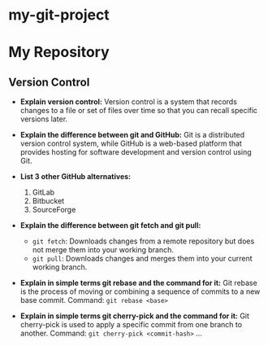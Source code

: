 # my-git-project
# My Repository

## Version Control

- **Explain version control:**
  Version control is a system that records changes to a file or set of files over time so that you can recall specific versions later.

- **Explain the difference between git and GitHub:**
  Git is a distributed version control system, while GitHub is a web-based platform that provides hosting for software development and version control using Git.

- **List 3 other GitHub alternatives:**
  1. GitLab
  2. Bitbucket
  3. SourceForge

- **Explain the difference between git fetch and git pull:**
  - `git fetch`: Downloads changes from a remote repository but does not merge them into your working branch.
  - `git pull`: Downloads changes and merges them into your current working branch.

- **Explain in simple terms git rebase and the command for it:**
  Git rebase is the process of moving or combining a sequence of commits to a new base commit.
  Command: `git rebase <base>`

- **Explain in simple terms git cherry-pick and the command for it:**
  Git cherry-pick is used to apply a specific commit from one branch to another.
  Command: `git cherry-pick <commit-hash>` ...


